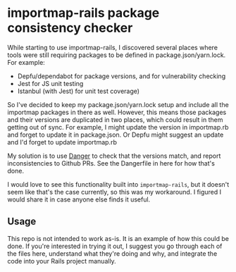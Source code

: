 # importmap-rails package consistency checker

While starting to use importmap-rails, I discovered several places where tools were still requiring packages to be defined in package.json/yarn.lock. For example:

* Depfu/dependabot for package versions, and for vulnerability checking
* Jest for JS unit testing
* Istanbul (with Jest) for unit test coverage)

So I've decided to keep my package.json/yarn.lock setup and include all the importmap packages in there as well. However, this means those packages and their versions are duplicated in two places, which could result in them getting out of sync. For example, I might update the version in importmap.rb and forget to update it in package.json. Or Depfu might suggest an update and I'd forget to update importmap.rb

My solution is to use [Danger](https://danger.systems/ruby/) to check that the versions match, and report inconsistencies to Github PRs. See the Dangerfile in here for how that's done.

I would love to see this functionality built into `importmap-rails`, but it doesn't seem like that's the case currently, so this was my workaround. I figured I would share it in case anyone else finds it useful.

## Usage

This repo is not intended to work as-is. It is an example of how this could be done. If you're interested in trying it out, I suggest you go through each of the files here, understand what they're doing and why, and integrate the code into your Rails project manually.
